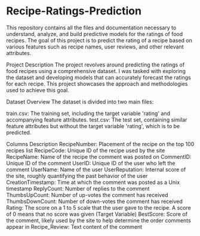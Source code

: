 # Recipe-Ratings-Prediction

This repository contains all the files and documentation necessary to understand, analyze, and build predictive models for the ratings of food recipes. The goal of this project is to predict the rating of a recipe based on various features such as recipe names, user reviews, and other relevant attributes.

Project Description
The project revolves around predicting the ratings of food recipes using a comprehensive dataset. I was tasked with exploring the dataset and developing models that can accurately forecast the ratings for each recipe. This project showcases the approach and methodologies used to achieve this goal.

Dataset Overview
The dataset is divided into two main files:

train.csv: The training set, including the target variable 'rating' and accompanying feature attributes.
test.csv: The test set, containing similar feature attributes but without the target variable 'rating', which is to be predicted.

Columns Description
RecipeNumber: Placement of the recipe on the top 100 recipes list
RecipeCode: Unique ID of the recipe used by the site
RecipeName: Name of the recipe the comment was posted on
CommentID: Unique ID of the comment
UserID: Unique ID of the user who left the comment
UserName: Name of the user
UserReputation: Internal score of the site, roughly quantifying the past behavior of the user
CreationTimestamp: Time at which the comment was posted as a Unix timestamp
ReplyCount: Number of replies to the comment
ThumbsUpCount: Number of up-votes the comment has received
ThumbsDownCount: Number of down-votes the comment has received
Rating: The score on a 1 to 5 scale that the user gave to the recipe. A score of 0 means that no score was given (Target Variable)
BestScore: Score of the comment, likely used by the site to help determine the order comments appear in
Recipe_Review: Text content of the comment
